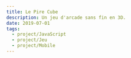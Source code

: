 ```yaml
---
title: Le Pire Cube
description: Un jeu d'arcade sans fin en 3D.
date: 2019-07-01
tags:
  - project/JavaScript
  - project/Jeu
  - project/Mobile
---
```

